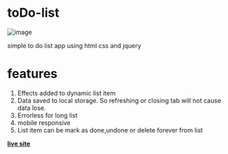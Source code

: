 # toDo-list
![image](https://user-images.githubusercontent.com/43715453/136310128-ecd1d9c8-1e7e-4c67-8ffb-779b17c05fdd.png)

simple to do list app using html css and jquery
# features
1. Effects added to dynamic list item
2. Data saved to local storage. So refreshing or closing tab will not cause data lose.
3. Errorless for long list
4. mobile responsive
5. List item can be mark as done,undone or delete forever from list

<a href="https://arman18.github.io/toDo-list/"> **live site** </a>

